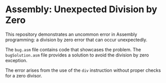 # Assembly: Unexpected Division by Zero

This repository demonstrates an uncommon error in Assembly programming: a division by zero error that can occur unexpectedly.

The `bug.asm` file contains code that showcases the problem. The `bugSolution.asm` file provides a solution to avoid the division by zero exception.

The error arises from the use of the `div` instruction without proper checks for a zero divisor.